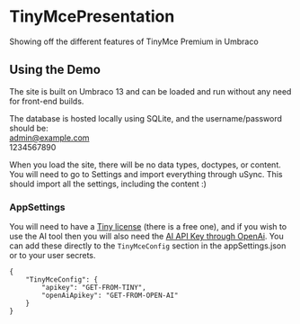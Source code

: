 # TinyMcePresentation
Showing off the different features of TinyMce Premium in Umbraco

## Using the Demo

The site is built on Umbraco 13 and can be loaded and run without any need for front-end builds.

The database is hosted locally using SQLite, and the username/password should be:  
admin@example.com  
1234567890  

When you load the site, there will be no data types, doctypes, or content. You will need to go to Settings and import everything through uSync. This should import all the settings, including the content :)

### AppSettings

You will need to have a [Tiny license](https://www.tiny.cloud/pricing/) (there is a free one), and if you wish to use the AI tool then you will also need the [AI API Key through OpenAi](https://platform.openai.com/api-keys). You can add these directly to the `TinyMceConfig` section in the appSettings.json or to your user secrets.

```
{
    "TinyMceConfig": {
        "apikey": "GET-FROM-TINY",
        "openAiApikey": "GET-FROM-OPEN-AI"
    }
}
```

